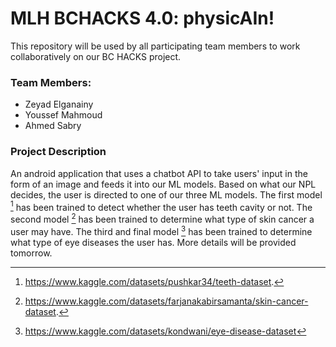 # MLH BCHACKS 4.0: physicAIn!
This repository will be used by all participating team members to work collaboratively on our BC HACKS project.
### Team Members:
- Zeyad Elganainy
- Youssef Mahmoud
- Ahmed Sabry
### Project Description
An android application that uses a chatbot API to take users' input in the form of an image and feeds it into our ML models. Based on what our NPL decides, the user is directed to one of our three ML models. The first model [^1] has been trained to detect whether the user has teeth cavity or not.  The second model [^2] has been trained to determine what type of skin cancer a user may have. The third and final model [^3] has been trained to determine what type of eye diseases the user has.
More details will be provided tomorrow.

[^1]: https://www.kaggle.com/datasets/pushkar34/teeth-dataset.
[^2]: https://www.kaggle.com/datasets/farjanakabirsamanta/skin-cancer-dataset.
[^3]: https://www.kaggle.com/datasets/kondwani/eye-disease-dataset
